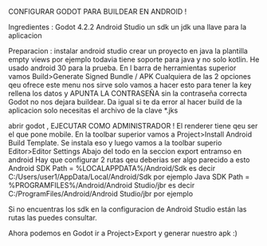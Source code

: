 CONFIGURAR GODOT PARA BUILDEAR EN ANDROID !

Ingredientes :
Godot 4.2.2
Android Studio 
un sdk 
un jdk 
una llave para la aplicacion 

Preparacion : 
instalar android studio 
crear un proyecto en java 
la plantilla empty views por ejemplo todavia tiene
soporte para java y no solo kotlin.
He usado android 30 para la prueba. 
En l barra de herramientas superior vamos  Build>Generate Signed Bundle / APK
Cualquiera de las 2 opciones qeu ofrece este menu nos sirve solo vamos a hacer esto para tener la key
rellena los datos y APUNTA LA CONTRASEÑA sin la contraseña correcta Godot no nos dejara buildear.
Da igual si te da error al hacer build de la aplicacion solo necesitas el archivo de la clave *.jks


abrir godot , EJECUTAR COMO ADMINISTRADOR !
El renderer tiene qeu ser el que pone mobile.
En la toolbar superior vamos a Project>Install Android Build Template.
Se instala eso y luego vamos a la toolbar superio Editor>Editor Settings 
Abajo del todo en la seccion export entramso en android 
Hay que configurar 2 rutas qeu deberias ser algo parecido a esto 
Android SDK Path = %LOCALAPPDATA%/Android/Sdk es decir C:/Users/user1/AppData/Local/Android/Sdk  por ejemplo 
Java SDK Path = %PROGRAMFILES%/Android/Android Studio/jbr  es decir C:/ProgramFiles/Android/Android Studio/jbr  por ejemplo 

Si no encuentras los sdk en la configuracion de Android Studio están las rutas las puedes consultar.

Ahora podemos en Godot ir a  Project>Export y generar nuestro apk :)



